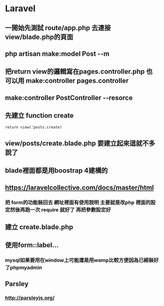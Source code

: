# Laravel
## 一開始先測試 route/app.php 去連接 view/blade.php的頁面
## php artisan make:model Post --m
## 把return view的邏輯寫在pages.controller.php 也可以用 make:controller pages.controller
## make:controller PostController --resorce
## 先建立 function create
```
return view('posts.create)
```
## view/posts/create.blade.php 要建立起來這就不多說了
## blade裡面都是用boostrap 4建構的
## https://laravelcollective.com/docs/master/html
### 把 form的功能裝回去 網址裡面有使用說明 主要就是改php 裡面的設定然後再跑一次 require 就好了 再把參數設定好
## 建立 create.blade.php
## 使用form::label...

### mysql如果要用在window上可能還是用wamp比較方便因為已經裝好了phpmyadmin

## Parsley
### http://parsleyjs.org/
